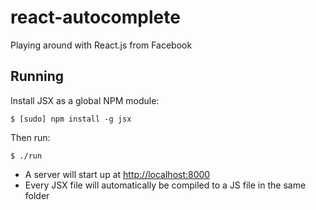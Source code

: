 react-autocomplete
==================

Playing around with React.js from Facebook

Running
-------

Install JSX as a global NPM module:

```$ [sudo] npm install -g jsx```

Then run:

```$ ./run```

* A server will start up at [http://localhost:8000](http://localhost:8000)
* Every JSX file will automatically be compiled to a JS file in the same folder
